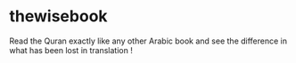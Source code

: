 # thewisebook
Read the Quran exactly like any other Arabic book and see the difference in what has been lost in translation !
